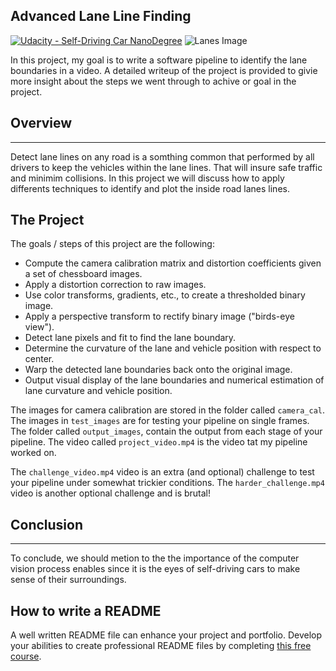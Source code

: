 ## Advanced Lane Line Finding
[![Udacity - Self-Driving Car NanoDegree](https://s3.amazonaws.com/udacity-sdc/github/shield-carnd.svg)](http://www.udacity.com/drive)
![Lanes Image](./examples/example_output.jpg)

In this project, my goal is to write a software pipeline to identify the lane boundaries in a video. A detailed writeup of the project is provided to givie more insight about the steps we went through to achive or goal in the project.

## Overview
---
Detect lane lines on any road is a somthing common that performed by all drivers to keep the vehicles within the lane lines. That will insure safe traffic and minimim collisions. In this project we will discuss how to apply differents techniques to identify and plot the inside road lanes lines.


The Project
---

The goals / steps of this project are the following:

* Compute the camera calibration matrix and distortion coefficients given a set of chessboard images.
* Apply a distortion correction to raw images.
* Use color transforms, gradients, etc., to create a thresholded binary image.
* Apply a perspective transform to rectify binary image ("birds-eye view").
* Detect lane pixels and fit to find the lane boundary.
* Determine the curvature of the lane and vehicle position with respect to center.
* Warp the detected lane boundaries back onto the original image.
* Output visual display of the lane boundaries and numerical estimation of lane curvature and vehicle position.

The images for camera calibration are stored in the folder called `camera_cal`.  The images in `test_images` are for testing your pipeline on single frames. The folder called `output_images`, contain the output from each stage of your pipeline. The video called `project_video.mp4` is the video tat my pipeline worked on.  

The `challenge_video.mp4` video is an extra (and optional) challenge to test your pipeline under somewhat trickier conditions.  The `harder_challenge.mp4` video is another optional challenge and is brutal!

## Conclusion
---

To conclude, we should metion to the the importance of the computer vision process enables since it is the eyes of self-driving cars to make sense of their surroundings.


## How to write a README
A well written README file can enhance your project and portfolio.  Develop your abilities to create professional README files by completing [this free course](https://www.udacity.com/course/writing-readmes--ud777).

